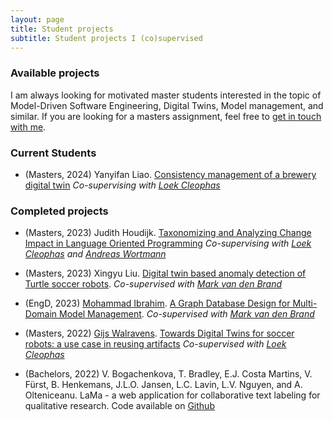 ```yaml
---
layout: page
title: Student projects
subtitle: Student projects I (co)supervised
---
```


### Available projects

I am always looking for motivated master students interested in the topic of Model-Driven Software Engineering, Digital Twins, Model management, and similar. If you are looking for a masters assignment, feel free to [get in touch with me](https://research.tue.nl/en/persons/hossain-muhammad-muctadir).

### Current Students

- (Masters, 2024) Yanyifan Liao. [Consistency management of a brewery digital twin](/files/assignments/2024_brewery_dt_consistency.pdf) _Co-supervising with [Loek Cleophas](https://loekcleophas.github.io/aboutme/)_

### Completed projects

- (Masters, 2023) Judith Houdijk. [Taxonomizing and Analyzing Change Impact in Language Oriented Programming](https://research.tue.nl/en/studentTheses/taxonomizing-and-analyzing-change-impact-in-language-oriented-pro) _Co-supervising with [Loek Cleophas](https://loekcleophas.github.io/aboutme/) and [Andreas Wortmann](https://awortmann.github.io/)_

- (Masters, 2023) Xingyu Liu. [Digital twin based anomaly detection of Turtle soccer robots](https://research.tue.nl/en/studentTheses/digital-twin-based-anomaly-detection-of-turtle-soccer-robots). _Co-supervised with [Mark van den Brand](https://research.tue.nl/en/persons/mark-gj-van-den-brand)_

- (EngD, 2023) [Mohammad Ibrahim](https://www.linkedin.com/in/m-ibrahim-se/). [A Graph Database Design for Multi-Domain Model Management](https://research.tue.nl/en/publications/a-graph-database-design-for-multi-domain-model-management). _Co-supervised with [Mark van den Brand](https://research.tue.nl/en/persons/mark-gj-van-den-brand)_

- (Masters, 2022)  [Gijs Walravens](https://nl.linkedin.com/in/gijs-walravens). [Towards Digital Twins for soccer robots: a use case in reusing artifacts](https://research.tue.nl/en/studentTheses/towards-digital-twins-for-soccer-robots-a-use-case-in-reusing-art) _Co-supervised with [Loek Cleophas](https://loekcleophas.github.io/aboutme/)_

- (Bachelors, 2022) V. Bogachenkova, T. Bradley, E.J. Costa Martins, V. Fürst, B. Henkemans, J.L.O. Jansen, L.C. Lavin, L.V. Nguyen, and A. Olteniceanu. LaMa - a web application for collaborative text labeling for qualitative research. Code available on [Github](https://github.com/muctadir/lama)
